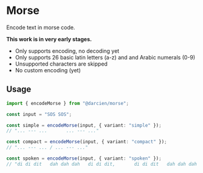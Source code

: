 # Morse

Encode text in morse code.

**This work is in very early stages.**

- Only supports encoding, no decoding yet
- Only supports 26 basic latin letters (a-z) and and Arabic numerals (0-9)
- Unsupported characters are skipped
- No custom encoding (yet)

## Usage

```ts
import { encodeMorse } from "@darcien/morse";

const input = "SOS SOS";

const simple = encodeMorse(input, { variant: "simple" });
// "... --- ...       ... --- ..."

const compact = encodeMorse(input, { variant: "compact" });
// "... --- ... / ... --- ..."

const spoken = encodeMorse(input, { variant: "spoken" });
// "di di dit   dah dah dah   di di dit,       di di dit   dah dah dah   di di dit"
```
